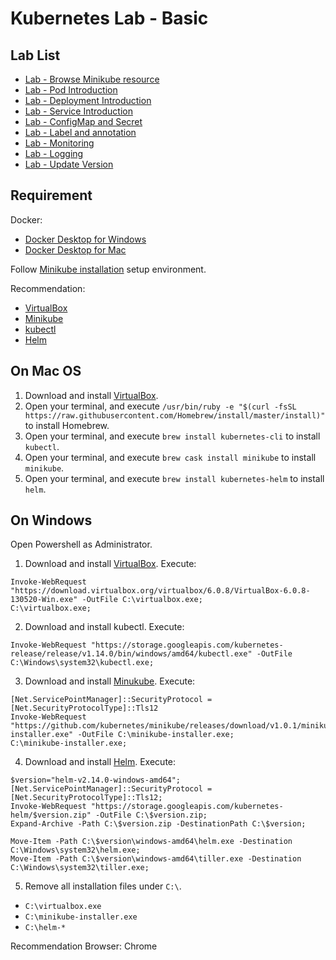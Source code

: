# Kubernetes Lab - Basic

## Lab List

* [Lab - Browse Minikube resource](lab-01.md)
* [Lab - Pod Introduction](lab-02.md)
* [Lab - Deployment Introduction](lab-03.md)
* [Lab - Service Introduction](lab-04.md)
* [Lab - ConfigMap and Secret](lab-05.md)
* [Lab - Label and annotation](lab-06.md)
* [Lab - Monitoring](lab-07.md)
* [Lab - Logging](lab-08.md)
* [Lab - Update Version](lab-09.md)

## Requirement

Docker:

* [Docker Desktop for Windows](https://hub.docker.com/editions/community/docker-ce-desktop-windows)
* [Docker Desktop for Mac](https://hub.docker.com/editions/community/docker-ce-desktop-mac)

Follow [Minikube installation](https://kubernetes.io/docs/tasks/tools/install-minikube/) setup environment.

Recommendation:

* [VirtualBox](https://www.virtualbox.org/wiki/Downloads)
* [Minikube](https://kubernetes.io/docs/tasks/tools/install-minikube/)
* [kubectl](https://kubernetes.io/docs/tasks/tools/install-kubectl/)
* [Helm](https://github.com/helm/helm)

## On Mac OS

1. Download and install [VirtualBox](https://www.virtualbox.org/wiki/Downloads).
2. Open your terminal, and execute `/usr/bin/ruby -e "$(curl -fsSL https://raw.githubusercontent.com/Homebrew/install/master/install)"` to install Homebrew.
3. Open your terminal, and execute `brew install kubernetes-cli` to install `kubectl`.
4. Open your terminal, and execute `brew cask install minikube` to install `minikube`.
5. Open your terminal, and execute `brew install kubernetes-helm` to install `helm`.

## On Windows

Open Powershell as Administrator.

1. Download and install [VirtualBox](https://www.virtualbox.org/wiki/Downloads). Execute:

```
Invoke-WebRequest "https://download.virtualbox.org/virtualbox/6.0.8/VirtualBox-6.0.8-130520-Win.exe" -OutFile C:\virtualbox.exe;
C:\virtualbox.exe;
```

2. Download and install kubectl. Execute:

```
Invoke-WebRequest "https://storage.googleapis.com/kubernetes-release/release/v1.14.0/bin/windows/amd64/kubectl.exe" -OutFile C:\Windows\system32\kubectl.exe;
```

3. Download and install [Minukube](https://kubernetes.io/docs/tasks/tools/install-minikube/). Execute:

```
[Net.ServicePointManager]::SecurityProtocol = [Net.SecurityProtocolType]::Tls12
Invoke-WebRequest "https://github.com/kubernetes/minikube/releases/download/v1.0.1/minikube-installer.exe" -OutFile C:\minikube-installer.exe;
C:\minikube-installer.exe;
```

4. Download and install [Helm](https://helm.sh/docs/using_helm/#installing-helm). Execute:

```
$version="helm-v2.14.0-windows-amd64";
[Net.ServicePointManager]::SecurityProtocol = [Net.SecurityProtocolType]::Tls12;
Invoke-WebRequest "https://storage.googleapis.com/kubernetes-helm/$version.zip" -OutFile C:\$version.zip;
Expand-Archive -Path C:\$version.zip -DestinationPath C:\$version;

Move-Item -Path C:\$version\windows-amd64\helm.exe -Destination C:\Windows\system32\helm.exe;
Move-Item -Path C:\$version\windows-amd64\tiller.exe -Destination C:\Windows\system32\tiller.exe;
```

5. Remove all installation files under `C:\`.

* `C:\virtualbox.exe`
* `C:\minikube-installer.exe`
* `C:\helm-*`

Recommendation Browser: Chrome

